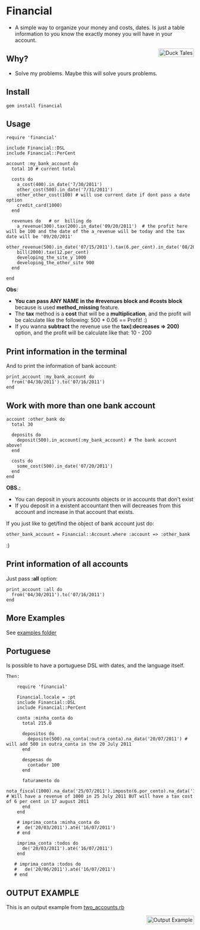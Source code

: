 Financial
=========

* A simple way to organize your money and costs, dates.
  Is just a table information to you know the exactly money you will have in your account.

<div style="padding:2px; border:1px solid silver; float:right; margin:0 0 1em 2em; background:white">
  <img src="https://github.com/tomas-stefano/financial/raw/master/duck_tales.gif" alt="Duck Tales" />
</div>

Why?
----

* Solve my problems. Maybe this will solve yours problems.

Install
-------

    gem install financial

Usage
-----

    require 'financial'

    include Financial::DSL
	include Financial::PerCent

    account :my_bank_account do
      total 10 # current total

      costs do
        a_cost(400).in_date('7/30/2011')
        other_cost(500).in_date('7/31/2011')
        other_other_cost(100) # will use current date if dont pass a date option
        credit_card(1000)
      end

	  revenues do   # or  billing do
	    a_revenue(300).tax(200).in_date('09/20/2011')  # the profit here will be 100 and the date of the a_revenue will be today and the tax date will be '09/20/2011'
	    other_revenue(500).in_date('07/15/2011').tax(6.per_cent).in_date('08/20/2011')
	    bill(2000).tax(12.per_cent)
	    developing_the_site_y 1000
	    developing_the_other_site 900
	  end

    end

**Obs**: 

  * **You can pass ANY NAME in the #revenues block and #costs block**
 	because is used **method_missing** feature.
  * The **tax** method is a **cost** that will be a **multiplication**, 
	and the profit will be calculate like the following: 500 * 0.06 == Profit! :)
  * If you wanna **subtract** the revenue use the **tax(:decreases => 200)** option, 
	and the profit will be calculate like that: 10 - 200

Print information in the terminal
---------------------------------

And to print the information of bank account:
	
    print_account :my_bank_account do
      from('04/30/2011').to('07/16/2011')
    end

Work with more than one bank account
------------------------------------

	account :other_bank do
	  total 30

	  deposits do
	    deposit(500).in_account(:my_bank_account) # The bank account above!
	  end
	  
	  costs do
	    some_cost(500).in_date('07/20/2011')
	  end
	end

**OBS.:**

   * You can deposit in yours accounts objects or in accounts that don't exist
   * If you deposit in a existent accountant then will decreases from this account and increase in that account that exists.

If you just like to get/find the object of bank account just do:

    other_bank_account = Financial::Account.where :account => :other_bank

:)

Print information of all accounts
---------------------------------

Just pass **:all** option:

    print_account :all do
      from('04/30/2011').to('07/16/2011')
    end

More Examples
-------------

See [examples folder](https://github.com/tomas-stefano/financial/tree/master/examples)

Portuguese
----------

Is possible to have a portuguese DSL with dates, and the language itself.

	Then:

	    require 'financial'

		Financial.locale = :pt
		include Financial::DSL
		include Financial::PerCent

	    conta :minha_conta do
	      total 215.0

	      depositos do
	        deposite(500).na_conta(:outra_conta).na_data('20/07/2011') # will add 500 in outra_conta in the 20 July 2011
	      end

	      despesas do
	        contador 100
	      end

	      faturamento do
	    	nota_fiscal(1000).na_data('25/07/2011').imposto(6.por_cento).na_data('17/08/2011') # Will have a revenue of 1000 in 25 July 2011 BUT will have a tax cost of 6 per cent in 17 august 2011
	      end
	    end

		# imprima_conta :minha_conta do
		#  de('20/03/2011').até('16/07/2011')
		# end

		imprima_conta :todos do
		  de('20/03/2011').até('16/07/2011')
		end

	   # imprima_conta :todos do
	   #   de('20/06/2011').até('16/07/2011')
	   # end
		
		

OUTPUT EXAMPLE
--------------

This is an output example from [two_accounts.rb](https://github.com/tomas-stefano/financial/blob/master/examples/two_accounts.rb)

<div style="padding:2px; border:1px solid silver; float:right; margin:0 0 1em 2em; background:white">
  <img src="https://github.com/tomas-stefano/financial/raw/master/example.png" alt="Output Example" />
</div>
